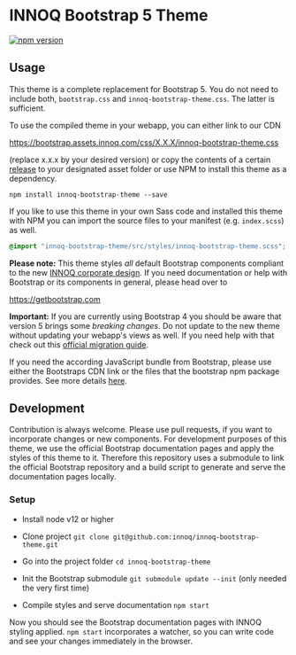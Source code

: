 # INNOQ Bootstrap 5 Theme

[![npm version](https://badge.fury.io/js/innoq-bootstrap-theme.svg)](https://www.npmjs.com/package/innoq-bootstrap-theme)

## Usage

This theme is a complete replacement for Bootstrap 5. You do not need to include
both, `bootstrap.css` and `innoq-bootstrap-theme.css`. The latter is sufficient.

To use the compiled theme in your webapp, you can either link to our CDN

  https://bootstrap.assets.innoq.com/css/X.X.X/innoq-bootstrap-theme.css

(replace x.x.x by your desired version) or copy the contents of a certain
[release][theme-release] to your designated asset folder or use NPM to install this theme as a dependency.

    npm install innoq-bootstrap-theme --save

If you like to use this theme in your own Sass code and installed this theme
with NPM you can import the source files to your manifest (e.g. `index.scss`)
as well.

```scss
@import "innoq-bootstrap-theme/src/styles/innoq-bootstrap-theme.scss";
```

**Please note:** This theme styles _all_ default Bootstrap components compliant
to the new [INNOQ corporate design](https://innoq.style).
If you need documentation or help with Bootstrap or its components in general,
please head over to

<https://getbootstrap.com>

**Important:** If you are currently using Bootstrap 4 you should be aware that
version 5 brings some _breaking changes_. Do not update to the new theme without
updating your webapp's views as well. If you need help with that check out this
[official migration guide][bootstrap-migration].

If you need the according JavaScript bundle from Bootstrap, please use either the Bootstraps CDN link
or the files that the bootstrap npm package provides. See more details [here][bootstrap-getting-started].


## Development

Contribution is always welcome. Please use pull requests, if you want to
incorporate changes or new components. For development purposes of this theme,
we use the official Bootstrap documentation pages and apply the styles of this
theme to it. Therefore this repository uses a submodule to link the official
Bootstrap repository and a build script to generate and serve the documentation
pages locally.

### Setup

* Install node v12 or higher

* Clone project `git clone git@github.com:innoq/innoq-bootstrap-theme.git`
* Go into the project folder `cd innoq-bootstrap-theme`
* Init the Bootstrap submodule `git submodule update --init` (only needed the
  very first time)
* Compile styles and serve documentation `npm start`

Now you should see the Bootstrap documentation pages with INNOQ styling applied.
`npm start` incorporates a watcher, so you can write code and see your
changes immediately in the browser.

[theme-release]: https://github.com/innoq/innoq-bootstrap-theme/releases
[bootstrap-migration]: https://getbootstrap.com/docs/5.1/migration/
[bootstrap-getting-started]: https://getbootstrap.com/docs/5.1/getting-started/javascript/